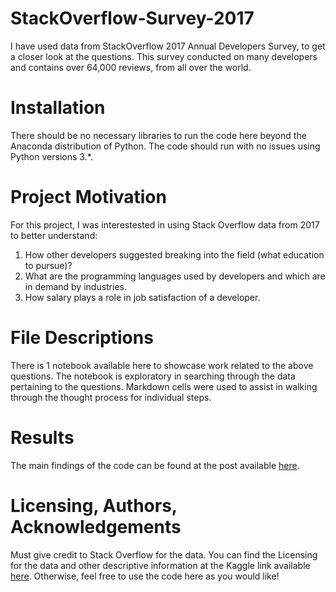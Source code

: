 # StackOverflow-Survey-2017
I have used data from StackOverflow 2017 Annual Developers Survey, to get a closer look at the questions. This survey conducted on many developers and contains over 64,000 reviews, from all over the world.

# Installation
There should be no necessary libraries to run the code here beyond the Anaconda distribution of Python. The code should run with no issues using Python versions 3.*.

# Project Motivation
For this project, I was interestested in using Stack Overflow data from 2017 to better understand:

1. How other developers suggested breaking into the field (what education to pursue)?
2. What are the programming languages used by developers and which are in demand by industries.
3. How salary plays a role in job satisfaction of a developer.

# File Descriptions
There is 1 notebook available here to showcase work related to the above questions. The notebook is exploratory in searching through the data pertaining to the questions. Markdown cells were used to assist in walking through the thought process for individual steps.

# Results
The main findings of the code can be found at the post available [here](https://medium.com/@ravijyoti3/what-developers-have-to-say-c6499c07fe8d).

# Licensing, Authors, Acknowledgements
Must give credit to Stack Overflow for the data. You can find the Licensing for the data and other descriptive information at the Kaggle link available [here](https://www.kaggle.com/stackoverflow/so-survey-2017/data). Otherwise, feel free to use the code here as you would like!
